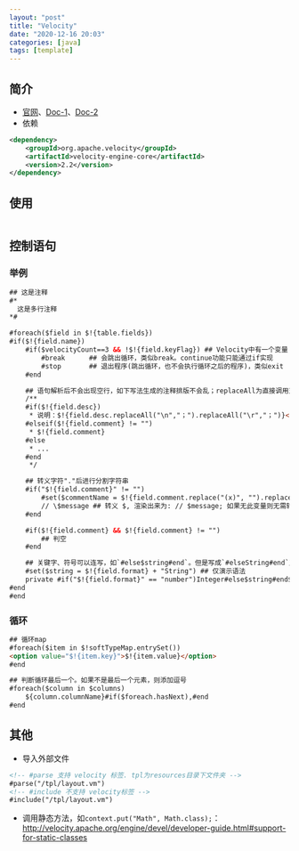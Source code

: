 ```yaml
---
layout: "post"
title: "Velocity"
date: "2020-12-16 20:03"
categories: [java]
tags: [template]
---
```


## 简介

- [官网](http://velocity.apache.org/)、[Doc-1](http://velocity.apache.org/engine/devel/user-guide.html)、[Doc-2](http://velocity.apache.org/engine/devel/developer-guide.html)
- 依赖

```xml
<dependency>
    <groupId>org.apache.velocity</groupId>
    <artifactId>velocity-engine-core</artifactId>
    <version>2.2</version>
</dependency>
```

## 使用

```java

```

## 控制语句

### 举例

```html
## 这是注释
#*
  这是多行注释
*#

#foreach($field in $!{table.fields})
#if($!{field.name})
    #if($velocityCount==3 && !$!{field.keyFlag}) ## Velocity中有一个变量 $velocityCount 用作循环计数，初始值是1。这个变量的名字和初始值是在velocity.properties文件里配置的
        #break      ## 会跳出循环，类似break。continue功能只能通过if实现
        #stop       ## 退出程序(跳出循环，也不会执行循环之后的程序)，类似exit
    #end

    ## 语句解析后不会出现空行，如下写法生成的注释排版不会乱；replaceAll为直接调用对象方法
    /** 
    #if($!{field.desc})
     * 说明：$!{field.desc.replaceAll("\n","；").replaceAll("\r","；")}<br/>
    #elseif($!{field.comment} != "")
     * $!{field.comment}
    #else
     * ...
    #end
     */

    ## 转义字符"."后进行分割字符串
    #if("$!{field.comment}" != "")
        #set($commentName = $!{field.comment.replace("(x)", "").replace("（x）", "").split("\.").get(0).trim()})
        // \$message ## 转义 $, 渲染出来为: // $message; 如果无此变量则无需转义
    #end

    #if($!{field.comment} && $!{field.comment} != "")
        ## 判空
    #end

    ## 关键字、符号可以连写，如`#else$string#end`。但是写成`#elseString#end`又无法识别，写成`#else String#end`会多出一个空格
    #set($string = $!{field.format} + "String") ## 仅演示语法
    private #if("$!{field.format}" == "number")Integer#else$string#end$!{field.name};
#end
#end
```

### 循环

```html
## 循环map
#foreach($item in $!softTypeMap.entrySet())
<option value="$!{item.key}">$!{item.value}</option>
#end

## 判断循环最后一个。如果不是最后一个元素，则添加逗号
#foreach($column in $columns)
    ${column.columnName}#if($foreach.hasNext),#end
#end
```

## 其他

- 导入外部文件

```html
<!-- #parse 支持 velocity 标签. tpl为resources目录下文件夹 -->
#parse("/tpl/layout.vm")
<!-- #include 不支持 velocity标签 -->
#include("/tpl/layout.vm")
```
- 调用静态方法，如`context.put("Math", Math.class);`：http://velocity.apache.org/engine/devel/developer-guide.html#support-for-static-classes

